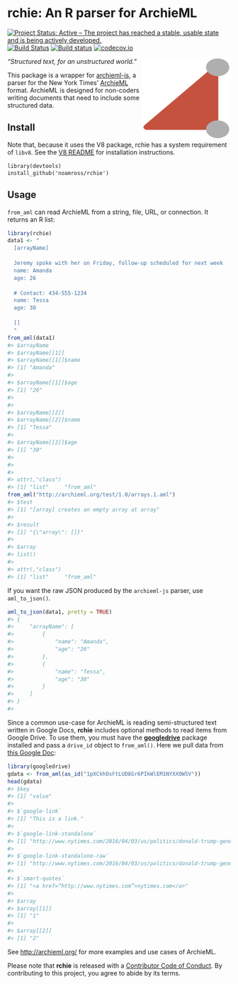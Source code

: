 
<!-- README.md is generated from README.Rmd. Please edit that file -->

# rchie: An R parser for ArchieML

[![Project Status: Active – The project has reached a stable, usable
state and is being actively
developed.](https://www.repostatus.org/badges/latest/active.svg)](https://www.repostatus.org/#active)
[![Build
Status](https://travis-ci.org/noamross/rchie.svg?branch=master)](https://travis-ci.org/noamross/rchie)
[![Build
status](https://ci.appveyor.com/api/projects/status/osig88jvixel2taa/branch/master?svg=true)](https://ci.appveyor.com/project/NoamRoss/rchie/branch/master)
[![codecov.io](https://codecov.io/github/noamross/rchie/coverage.svg?branch=master)](https://codecov.io/github/noamross/rchie?branch=master)

<img align="right" width="200" height="183" src="https://raw.githubusercontent.com/noamross/rchie/master/inst/archieml-tri-grey.png">

*“Structured text, for an unstructured world.”*

This package is a wrapper for
[archieml-js](https://github.com/newsdev/archieml-js), a parser for the
New York Times’ [ArchieML](http://archieml.org/) format. ArchieML is
designed for non-coders writing documents that need to include some
structured data.

## Install

Note that, because it uses the V8 package, rchie has a system
requirement of `libv8`. See the [V8
README](https://github.com/jeroen/V8#v8) for installation instructions.

    library(devtools)
    install_github('noamross/rchie')

## Usage

`from_aml` can read ArchieML from a string, file, URL, or connection. It
returns an R list:

``` r
library(rchie)
data1 <- "
  [arrayName]
  
  Jeremy spoke with her on Friday, follow-up scheduled for next week
  name: Amanda
  age: 26
  
  # Contact: 434-555-1234
  name: Tessa
  age: 30
  
  []
  "
from_aml(data1)
#> $arrayName
#> $arrayName[[1]]
#> $arrayName[[1]]$name
#> [1] "Amanda"
#> 
#> $arrayName[[1]]$age
#> [1] "26"
#> 
#> 
#> $arrayName[[2]]
#> $arrayName[[2]]$name
#> [1] "Tessa"
#> 
#> $arrayName[[2]]$age
#> [1] "30"
#> 
#> 
#> 
#> attr(,"class")
#> [1] "list"     "from_aml"
from_aml("http://archieml.org/test/1.0/arrays.1.aml")
#> $test
#> [1] "[array] creates an empty array at array"
#> 
#> $result
#> [1] "{\"array\": []}"
#> 
#> $array
#> list()
#> 
#> attr(,"class")
#> [1] "list"     "from_aml"
```

If you want the raw JSON produced by the `archieml-js` parser, use
`aml_to_json()`.

``` r
aml_to_json(data1, pretty = TRUE)
#> {
#>     "arrayName": [
#>         {
#>             "name": "Amanda",
#>             "age": "26"
#>         },
#>         {
#>             "name": "Tessa",
#>             "age": "30"
#>         }
#>     ]
#> }
#> 
```

Since a common use-case for ArchieML is reading semi-structured text
written in Google Docs, **rchie** includes optional methods to read
items from Google Drive. To use them, you must have the
[**googledrive**](https://googledrive.tidyverse.org/) package installed
and pass a `drive_id` object to `from_aml()`. Here we pull data from
[this Google
Doc](https://drive.google.com/open?id=1oYHXxvzscBBSBhd6xg5ckUEZo3tLytk9zY0VV_Y7SGs):

``` r
library(googledrive)
gdata <- from_aml(as_id("1pXCkhOsFtLUD8Gr6PIkWlEM1NYXXOW5V"))
head(gdata)
#> $key
#> [1] "value"
#> 
#> $`google-link`
#> [1] "This is a link."
#> 
#> $`google-link-standalone`
#> [1] "http://www.nytimes.com/2016/04/03/us/politics/donald-trump-general-election.html?q=1#1"
#> 
#> $`google-link-standalone-raw`
#> [1] "http://www.nytimes.com/2016/04/03/us/politics/donald-trump-general-election.html?q=1#1"
#> 
#> $`smart-quotes`
#> [1] "<a href=“http://www.nytimes.com”>nytimes.com</a>"
#> 
#> $array
#> $array[[1]]
#> [1] "1"
#> 
#> $array[[2]]
#> [1] "2"
```

See <http://archieml.org/> for more examples and use cases of ArchieML.

Please note that **rchie** is released with a [Contributor Code of
Conduct](CODE_OF_CONDUCT.md). By contributing to this project, you agree
to abide by its terms.
